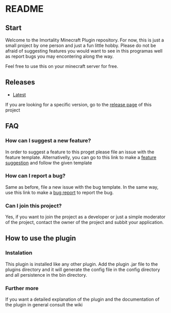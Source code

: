 # README

## Start

Welcome to the Imortality Minecraft Plugin repository. For now, this is just a small project by one person and just a fun little hobby. 
Please do not be afraid of suggesting features you would want to see in this programas well as report bugs you may encontering along the way.

Feel free to use this on your minecraft server for free.


## Releases

* [Latest](https://github.com/Barbatos-Rex/Imortality-Minecraft-Plugin/releases/tag/RELEASE)

If you are looking for a specific version, go to the [release page](https://github.com/Barbatos-Rex/Imortality-Minecraft-Plugin/releases) of this project


## FAQ


### How can I suggest a new feature?


In order to suggest a feature to this proget please file an issue with the feature template. Alternativelly, you can go to this link to make a [feature suggestion](https://github.com/Barbatos-Rex/Imortality-Minecraft-Plugin/issues/new?assignees=Barbatos-Rex&labels=feature&template=feature_request.md&title=%5BFEATURE%5D)
 and follow the given template


### How can I report a bug?

Same as before, file a new issue with the bug template. In the same way, use this link to make
a [bug report](https://github.com/Barbatos-Rex/Imortality-Minecraft-Plugin/issues/new?assignees=Barbatos-Rex&labels=bug&template=bug_report.md&title=%5BBUG%5D)
to report the bug.

### Can I join this project?

Yes, if you want to join the project as a developer or just a simple moderator of the project, contact the owner of the
project and subbit your application.

## How to use the plugin

### Instalation

This plugin is installed like any other plugin. Add the plugin .jar file to the plugins directory
and it will generate the config file in the config directory and all persistence in the bin directory.

### Further more

If you want a detailed explanation of the plugin and the documentation of the plugin in general consult the wiki

